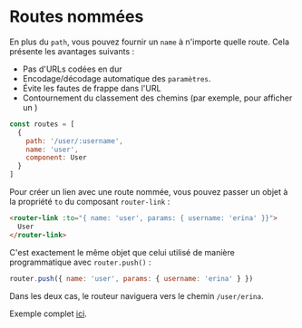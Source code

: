 # Routes nommées

En plus du `path`, vous pouvez fournir un `name` à n'importe quelle route. Cela présente les avantages suivants :

- Pas d'URLs codées en dur
- Encodage/décodage automatique des `paramètres`.
- Évite les fautes de frappe dans l'URL
- Contournement du classement des chemins (par exemple, pour afficher un )

```js
const routes = [
  {
    path: '/user/:username',
    name: 'user',
    component: User
  }
]
```

Pour créer un lien avec une route nommée, vous pouvez passer un objet à la propriété `to` du composant `router-link` :

```html
<router-link :to="{ name: 'user', params: { username: 'erina' }}">
  User
</router-link>
```

C'est exactement le même objet que celui utilisé de manière programmatique avec `router.push()` :

```js
router.push({ name: 'user', params: { username: 'erina' } })
```

Dans les deux cas, le routeur naviguera vers le chemin `/user/erina`.

Exemple complet [ici](https://github.com/vuejs/vue-router/blob/dev/examples/named-routes/app.js).
